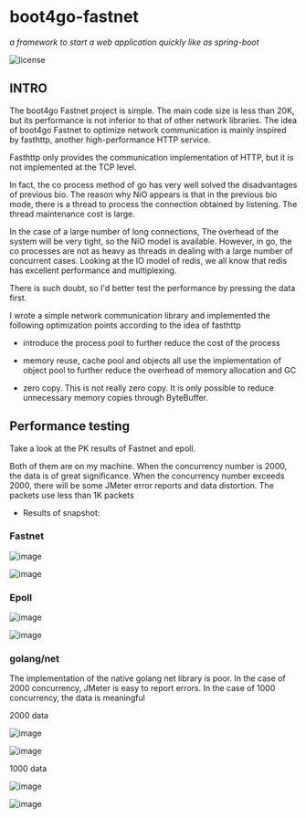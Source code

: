 # boot4go-fastnet
*a framework to start a web application quickly like as spring-boot*

![license](https://img.shields.io/badge/license-Apache--2.0-green.svg)


## INTRO

The boot4go Fastnet project is simple. The main code size is less than 20K, 
but its performance is not inferior to that of other network libraries. 
The idea of boot4go Fastnet to optimize network communication is mainly inspired by fasthttp, 
another high-performance HTTP service. 

Fasthttp only provides the communication implementation of HTTP, 
but it is not implemented at the TCP level. 


In fact, the co process method of go has very well solved the disadvantages of previous bio. 
The reason why NiO appears is that in the previous bio mode, there is a thread to process the 
connection obtained by listening. The thread maintenance cost is large. 

In the case of a large number of long connections, The overhead of the system will be very tight, 
so the NiO model is available. However, in go, the co processes are not as heavy as threads in dealing with a large 
number of concurrent cases. Looking at the IO model of redis, 
we all know that redis has excellent performance and multiplexing. 

There is such doubt, so I'd better test the performance by pressing the data first. 

I wrote a simple network communication library and implemented the following optimization points
according to the idea of fasthttp 

- introduce the process pool to further reduce the cost of the process


- memory reuse, cache pool and objects all use the implementation of object pool to further reduce the overhead
of memory allocation and GC


- zero copy. This is not really zero copy. It is only possible to reduce unnecessary memory 
copies through ByteBuffer.

## Performance testing

Take a look at the PK results of Fastnet and epoll.

Both of them are on my machine. 
When the concurrency number is 2000, the data is of great significance. 
When the concurrency number exceeds 2000, there will be some JMeter error reports and data 
distortion. The packets use less than 1K packets

- Results of snapshot:

### Fastnet

![image](https://img-blog.csdnimg.cn/1ec84bcc800a4daca2c3c30ebd6c71fd.png)


![image](https://img-blog.csdnimg.cn/29be341bb1674ea19fd4979cde246921.png)

### Epoll

![image](https://img-blog.csdnimg.cn/427de39a54b34a289fa26da74d04f1ae.png)


![image](https://img-blog.csdnimg.cn/67b1dc1250ec4ca182c215232f5283cf.png)

### golang/net

The implementation of the native golang net library is poor. In the case of 2000 concurrency,
JMeter is easy to report errors. In the case of 1000 concurrency, the data is meaningful

2000 data

![image](https://img-blog.csdnimg.cn/e50becca18b94b4cbeb9daf54d1f63e0.png)


![image](https://img-blog.csdnimg.cn/e5eda0cbbb8f49d3b91f25cd989802ab.png)


1000 data

![image](https://img-blog.csdnimg.cn/0a7f8547eb1842948b8c2100634b750b.png)


![image](https://img-blog.csdnimg.cn/7585918363754f5ab31831f5290a04ed.png)